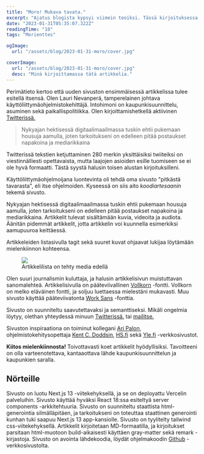 ```yaml
---
title: "Moro! Mukava tavata."
excerpt: "Ajatus blogista kypsyi viimein teoiksi. Tässä kirjoituksessa esittelen itseni ja kerron sivuston tarkoituksesta ja toteutuksesta."
date: "2023-01-31T05:35:07.322Z"
readingTime: "10"
tags: "Morienttes"

ogImage:
  url: "/assets/blog/2023-01-31-moro/cover.jpg"

coverImage:
  url: "/assets/blog/2023-01-31-moro/cover.jpg"
  desc: "Minä kirjoittamassa tätä artikkelia."
---
```


Perimätieto kertoo että uuden sivuston ensimmäisessä artikkelissa tulee esitellä itsensä. Olen Lauri Nevanperä, tamperelainen johtava käyttöliittymäohjelmistokehittäjä. Intohimoni on kaupunkisuunnittelu, asuminen sekä paikallispolitiikka. Olen kirjoittamishetkellä aktiivinen <a href="https://www.twitter.com/LauriNevanpera" target="_blank">Twitterissä.</a>

> Nykyajan hektisessä digitaalimaailmassa tuskin ehtii pukemaan housuja aamulla, joten tarkoitukseni on edelleen pitää postaukset napakoina ja mediarikkaina

Twitterissä tekstien ketjuttaminen 280 merkin yksittäisiksi twiiteiksi on viestinnälliesti opettavaista, mutta laajojen asioiden esille tuomiseen se ei ole hyvä formaatti. Tästä syystä halusin toisen alustan kirjoituksilleni.

Käyttöliittymäohjelmoijana luontevinta oli tehdä oma sivusto "pitkästä tavarasta", eli itse ohjelmoiden. Kyseessä on siis aito _koodiartesaanin_ tekemä sivusto.

Nykyajan hektisessä digitaalimaailmassa tuskin ehtii pukemaan housuja aamulla, joten tarkoitukseni on edelleen pitää postaukset napakoina ja mediarikkaina. Artikkelit tulevat sisältämään kuvia, videoita ja audiota. Äänitän pidemmät artikkelit, jotta artikkelin voi kuunnella esimerkiksi aamupuuroa keittäessä.

Artikkeleiden listasivulla tagit sekä suuret kuvat ohjaavat lukijaa löytämään mielenkiinnon kohteensa.

<figure>
  <img src="/assets/blog/2023-01-31-moro/tagit.png" />
  <figcaption>Artikkelilista on tehty media edellä</figcaption>
</figure>

Olen suuri journalismin kuluttaja, ja halusin artikkelisivun muistuttavan sanomalehteä. Artikkelisivulla on pääteviivallinen <a href="https://fonts.google.com/specimen/Vollkorn" target="_blank">Vollkorn</a> -fontti. Vollkorn on melko eläväinen fontti, ja soljuu luettaessa mielestäni mukavasti. Muu sivusto käyttää pääteviivatonta <a href="https://fonts.google.com/specimen/Work+Sans" target="_blank">Work Sans</a> -fonttia.

Sivusto on suunniteltu saavutettavaksi ja semanttiseksi. Mikäli ongelmia löytyy, olethan yhteydessä minuun <a href="https://www.twitter.com/LauriNevanpera" target="_blank">Twitterissä.</a> tai <a href="mailto:lauri.nevanpera@gmail.com" target="_blank">mailitse.</a>

Sivuston inspiraationa on toiminut kollegani <a href="https://www.aripalo.com" target="_blank">Ari Palon</a>, ohjelmistokehitysopettaja <a href="https://kentcdodds.com/" target="_blank">Kent C. Doddsin</a>, <a href="https://www.hs.fi" target="_blank">HS.fi</a> sekä <a href="https://www.yle.fi" target="_blank">Yle.fi</a> -verkkosivustot.

**Kiitos mielenkiinnosta!** Toivottavasti koet artikkelit hyödyllisiksi. Tavoitteeni on olla varteenotettava, kantaaottava lähde kaupunkisuunnittelun ja kaupunkien saralla.

## Nörteille

Sivusto on luotu Next.js 13 -viitekehyksellä, ja se on deployattu Vercelin palveluihin. Sivusto käyttää hyväksi React 18:ssa esiteltyä server components -arkkitehtuuria. Sivusto on suunniteltu staattista html-generointia silmälläpitäen, ja tarkoitukseni on toteuttaa staattinen generointi kunhan tuki saapuu Next.js 13 app-kansiolle. Sivusto on tyylitelty tailwind css-viitekehyksellä. Artikkelit kirjoitetaan MD-formaatilla, ja kirjoitukset parsitaan html-muotoon build-aikaisesti käyttäen gray-matter sekä remark -kirjastoja. Sivusto on avointa lähdekoodia, löydät ohjelmakoodin <a href="https://github.com/Wombbu/blog" target="_blank">Github</a> -verkkosivustolta.
